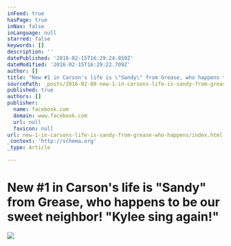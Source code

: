 ```yaml
---
inFeed: true
hasPage: true
inNav: false
inLanguage: null
starred: false
keywords: []
description: ''
datePublished: '2016-02-15T16:29:24.859Z'
dateModified: '2016-02-15T16:29:22.709Z'
author: []
title: "New #1 in Carson's life is \"Sandy\" from Grease, who happens to be our sweet neighbor! \"Kylee sing again!\""
sourcePath: _posts/2016-02-08-new-1-in-carsons-life-is-sandy-from-grease-who-happens.md
published: true
authors: []
publisher:
  name: facebook.com
  domain: www.facebook.com
  url: null
  favicon: null
url: new-1-in-carsons-life-is-sandy-from-grease-who-happens/index.html
_context: 'http://schema.org'
_type: Article

---
```

# New \#1 in Carson's life is "Sandy" from Grease, who happens to be our sweet neighbor! "Kylee sing again!"
![](https://s3-us-west-2.amazonaws.com/the-grid-img/p/f9e51e44ba5498cee416897990220079a59c1cb6.jpg)